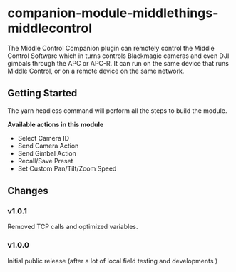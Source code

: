 # companion-module-middlethings-middlecontrol

The Middle Control Companion plugin can remotely control the Middle Control Software which in turns controls Blackmagic cameras and even DJI gimbals through the APC or APC-R. It can run on the same device that runs Middle Control, or on a remote device on the same network.

## Getting Started

The yarn headless command will perform all the steps to build the module.

**Available actions in this module**

- Select Camera ID
- Send Camera Action
- Send Gimbal Action
- Recall/Save Preset
- Set Custom Pan/Tilt/Zoom Speed

## Changes

### v1.0.1

Removed TCP calls and optimized variables.

### v1.0.0

Initial public release (after a lot of local field testing and developments )
